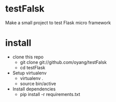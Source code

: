 # testFalsk
Make a small project to test Flask micro framework

# install
* clone this repo
  - git clone git://github.com/oyang/testFalsk
  - cd testFlask
* Setup virtualenv
  - virtualenv .
  - source bin/active
* Install dependencies
  - pip install -r requirements.txt
